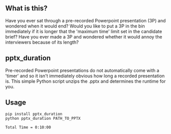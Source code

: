 ## What is this? 

Have you ever sat through a pre-recorded Powerpoint presentation (3P) and wondered
when it would end? Would you like to put a 3P in the bin immediately if it is
longer that the 'maximum time' limit set in the candidate brief? Have you ever
made a 3P and wondered whether it would annoy the interviewers because of its
length? 

## pptx_duration

Pre-recorded Powerpoint presentations do not automatically come with a 'timer'
and so it isn't immediately obvious how long a recorded presentation is. This
simple Python script unzips the .pptx and determines the runtime for you. 

## Usage
```
pip install pptx_duration
python pptx_duration PATH_TO_PPTX

Total Time = 0:10:00

```

